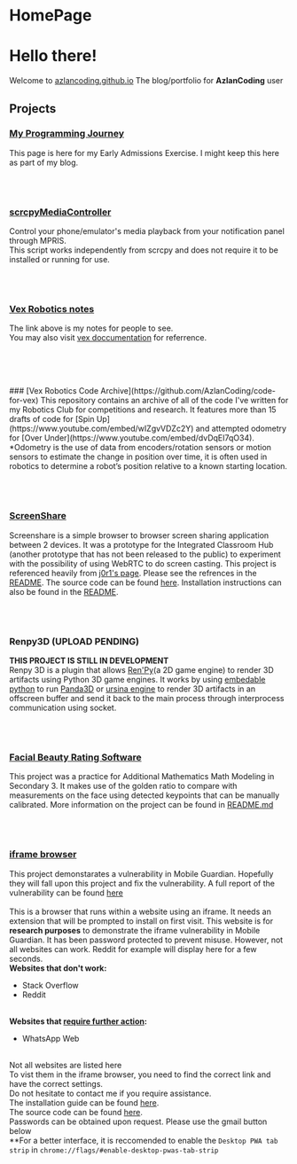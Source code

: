 # HomePage
# Hello there!
Welcome to [azlancoding.github.io](https://azlancoding.github.io)
The blog/portfolio for **AzlanCoding** user<br>

## Projects
### [My Programming Journey](MyProgrammingJourney)
This page is here for my Early Admissions Exercise. I might keep this here as part of my blog.

<br><br>

### [scrcpyMediaController](https://github.com/AzlanCoding/scrcpyMediaController/)
Control your phone/emulator's media playback from your notification panel through MPRIS.<br>
This script works independently from scrcpy and does not require it to be installed or running for use.

<br><br>

### [Vex Robotics notes](vex-programming-notes)
The link above is my notes for people to see.<br>
You may also visit [vex doccumentation](https://help.vexcodingstudio.com/#cpp) for referrence.

<br><br>

<br>
### [Vex Robotics Code Archive](https://github.com/AzlanCoding/code-for-vex)
This repository contains an archive of all of the code I've written for my Robotics Club for competitions and research. It features more than 15 drafts of code for [Spin Up](https://www.youtube.com/embed/wIZgvVDZc2Y) and attempted odometry for [Over Under](https://www.youtube.com/embed/dvDqEI7qO34).<br>
*Odometry is the use of data from encoders/rotation sensors or motion sensors to estimate the change in position over time, it is often used in robotics to determine a robot’s position relative to a known starting location.

<br><br>

### [ScreenShare](https://replit.com/@azlancoding/ScreenShare)
Screenshare is a simple browser to browser screen sharing application between 2 devices. It was a prototype for the Integrated Classroom Hub (another prototype that has not been released to the public) to experiment with the possibility of using WebRTC to do screen casting. This project is referenced heavily from [j0r1's page](https://research.edm.uhasselt.be/jori/page/Main/HomePage.html). Please see the refrences in the [README](https://github.com/AzlanCoding/ScreenShare/blob/main/README.md). The source code can be found [here](https://github.com/AzlanCoding/ScreenShare). Installation instructions can also be found in the [README](https://github.com/AzlanCoding/ScreenShare/blob/main/README.md).

<br><br>

### Renpy3D (UPLOAD PENDING)
**THIS PROJECT IS STILL IN DEVELOPMENT**<br>
Renpy 3D is a plugin that allows [Ren'Py](https://renpy.org)(a 2D game engine) to render 3D artifacts using Python 3D game engines. It works by using [embedable python](https://github.com/lmbelo/python3-embeddable) to run [Panda3D](https://www.panda3d.org/) or [ursina engine](https://www.ursinaengine.org/) to render 3D artifacts in an offscreen buffer and send it back to the main process through interprocess communication using socket.

<br><br>

### [Facial Beauty Rating Software](https://github.com/AzlanCoding/Beauty-Rating-Software)
This project was a practice for Additional Mathematics Math Modeling in Secondary 3. 
It makes use of the golden ratio to compare with measurements on the face using detected keypoints that can be manually calibrated.
More information on the project can be found in [README.md](https://github.com/AzlanCoding/Beauty-Rating-Software#beauty-rating-software)

<br><br>

### [iframe browser](iframe-browser-pwa)
This project demonstarates a vulnerability in Mobile Guardian. 
Hopefully they will fall upon this project and fix the vulnerability.
A full report of the vulnerability can be found [here](https://github.com/AzlanCoding/iframe-browser-pwa/raw/main/IFRAME%20EXPLOIT.docx)<br><br>
This is a browser that runs within a website using an iframe. 
It needs an extension that will be prompted to install on first visit. 
This website is for **research purposes** to demonstrate the iframe vulnerability in Mobile Guardian. 
It has been password protected to prevent misuse.
However, not all websites can work. 
Reddit for example will display here for a few seconds.<br />
**Websites that don't work:**
 - Stack Overflow
 - Reddit<br><br>

**Websites that [require further action](/iframe-browser/whatsapp-and-others):**
 - WhatsApp Web<br><br>

Not all websites are listed here<br>
To vist them in the iframe browser, you need to find the correct link and have the correct settings. <br>
Do not hesitate to contact me if you require assistance.<br>
The installation guide can be found [here](https://azlancoding.github.io/iframe-browser/InstallGuide). <br>
The source code can be found [here](https://github.com/AzlanCoding/iframe-browser-pwa). <br>
Passwords can be obtained upon request. Please use the gmail button below<br>
**For a better interface, it is reccomended to enable the `Desktop PWA tab strip` in `chrome://flags/#enable-desktop-pwas-tab-strip` <br>

<br>

<!--
### Online Browser
Made to bypass Blocksi and Mobile Guardian on the iPad (Can't install the required extension for iframe-browser-pwa) <br>
**ATTENTION:**<br>
**After 28 November 2022, all of my heroku servers will shut down as Heroku will [discontinue all free Dynos](https://blog.heroku.com/next-chapter).<br> [online-browser-pwa](https://azlancoding.github.io/online-browser-pwa) will also no longer work**<br>
Servers are avaliable:
<del>1. [United States](https://online-browser-us.herokuapp.com/)</del>
<del>2. [Europe](https://online-browser-eur.herokuapp.com/)</del>
3. [Replit(US)](https://online-browser.azlancoding.repl.co/) (Beta server. New functions are tested here before released)<br>

This project is originally by [S1monlol/pillow](https://github.com/S1monlol/pillow) <br>
Hosted by [Heroku: Cloud Application Platform](https://www.heroku.com/) <br>
Except the third one is hosted by [Replit: The collaborative browser based IDE](https://replit.com/)<br>
You may also visit [online-browser-pwa](https://azlancoding.github.io/online-browser-pwa) and install the PWA if you wish to.<br>
It uses an iframe to connect to the two servers.<br>
The website itself is hosted by github. <br>
It also attempts to hide page title and and favicon so that it doesn't appear in your history! <br>
**For a better interface, it is reccomended to enable the [Desktop PWA tab strip](chrome://flags/#enable-desktop-pwas-tab-strip) in "chrome://flags/#enable-desktop-pwas-tab-strip" for the online-browser-pwa** <br>

<br>

### Virtual Browser Beta **(EXPERIMENTAL)**
Made to bypass any system as it uses a virtual machine to run chrome thanks [Replit: The collaborative browser based IDE](https://replit.com/). <br>
As of now, only 1 sever is avaliable:
1. [Replit(US)](https://replit.com/@azlancoding/virtual-browser-beta?embed=true) <br>

Take note that **you need to create an account in order to use virtual-browser-beta**. <br>
If you would like to use it without an account, use the [original virtual browser](https://replit.com/@azlancoding/free-and-unlimited-cloud-browser?embed=true).<br>
Terms and Conditions for the Browser can be found [here](virtual-browser-beta/TermsAndConditions)<br>
For any account modification or deletion, please contact me using the Gmail button at the bottom of the page.<br>
Take note that your password is encrypted but exposed to public, making it insecure. The data could be accessed by anyone who forks the code and modifies it.<br>
-->
